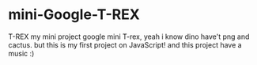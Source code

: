# mini-Google-T-REX

T-REX
my mini project google mini T-rex, yeah i know dino have't png and cactus.
but this is my first project on JavaScript! and this project have a music :)
